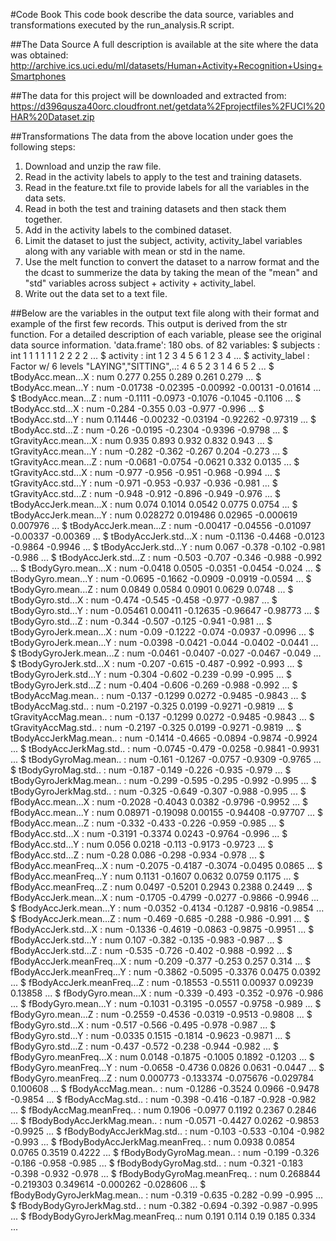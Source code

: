 #Code Book
This code book describe the data source, variables and transformations executed by the run_analysis.R script.

##The Data Source
A full description is available at the site where the data was obtained:
http://archive.ics.uci.edu/ml/datasets/Human+Activity+Recognition+Using+Smartphones

##The data for this project will be downloaded and extracted from:
https://d396qusza40orc.cloudfront.net/getdata%2Fprojectfiles%2FUCI%20HAR%20Dataset.zip

##Transformations
The data from the above location under goes the following steps:
1. Download and unzip the raw file.
2. Read in the activity labels to apply to the test and training datasets.
3. Read in the feature.txt file to provide labels for all the variables in the data sets.
4. Read in both the test and training datasets and then stack them together.
5. Add in the activity labels to the combined dataset.
6. Limit the dataset to just the subject, activity, activity_label variables along with any variable with mean or std in the name.
7. Use the melt function to convert the dataset to a narrow format and the the dcast to summerize the data by taking the mean of the "mean" and "std" variables across subject + activity + activity_label.
8. Write out the data set to a text file.

##Below are the variables in the output text file along with their format and example of the first few records.  This output is derived from the str function.  For a detailed description of each variable, please see the original data source information.
'data.frame':	180 obs. of  82 variables:
 $ subjects                       : int  1 1 1 1 1 1 2 2 2 2 ...
 $ activity                       : int  1 2 3 4 5 6 1 2 3 4 ...
 $ activity_label                 : Factor w/ 6 levels "LAYING","SITTING",..: 4 6 5 2 3 1 4 6 5 2 ...
 $ tBodyAcc.mean...X              : num  0.277 0.255 0.289 0.261 0.279 ...
 $ tBodyAcc.mean...Y              : num  -0.01738 -0.02395 -0.00992 -0.00131 -0.01614 ...
 $ tBodyAcc.mean...Z              : num  -0.1111 -0.0973 -0.1076 -0.1045 -0.1106 ...
 $ tBodyAcc.std...X               : num  -0.284 -0.355 0.03 -0.977 -0.996 ...
 $ tBodyAcc.std...Y               : num  0.11446 -0.00232 -0.03194 -0.92262 -0.97319 ...
 $ tBodyAcc.std...Z               : num  -0.26 -0.0195 -0.2304 -0.9396 -0.9798 ...
 $ tGravityAcc.mean...X           : num  0.935 0.893 0.932 0.832 0.943 ...
 $ tGravityAcc.mean...Y           : num  -0.282 -0.362 -0.267 0.204 -0.273 ...
 $ tGravityAcc.mean...Z           : num  -0.0681 -0.0754 -0.0621 0.332 0.0135 ...
 $ tGravityAcc.std...X            : num  -0.977 -0.956 -0.951 -0.968 -0.994 ...
 $ tGravityAcc.std...Y            : num  -0.971 -0.953 -0.937 -0.936 -0.981 ...
 $ tGravityAcc.std...Z            : num  -0.948 -0.912 -0.896 -0.949 -0.976 ...
 $ tBodyAccJerk.mean...X          : num  0.074 0.1014 0.0542 0.0775 0.0754 ...
 $ tBodyAccJerk.mean...Y          : num  0.028272 0.019486 0.02965 -0.000619 0.007976 ...
 $ tBodyAccJerk.mean...Z          : num  -0.00417 -0.04556 -0.01097 -0.00337 -0.00369 ...
 $ tBodyAccJerk.std...X           : num  -0.1136 -0.4468 -0.0123 -0.9864 -0.9946 ...
 $ tBodyAccJerk.std...Y           : num  0.067 -0.378 -0.102 -0.981 -0.986 ...
 $ tBodyAccJerk.std...Z           : num  -0.503 -0.707 -0.346 -0.988 -0.992 ...
 $ tBodyGyro.mean...X             : num  -0.0418 0.0505 -0.0351 -0.0454 -0.024 ...
 $ tBodyGyro.mean...Y             : num  -0.0695 -0.1662 -0.0909 -0.0919 -0.0594 ...
 $ tBodyGyro.mean...Z             : num  0.0849 0.0584 0.0901 0.0629 0.0748 ...
 $ tBodyGyro.std...X              : num  -0.474 -0.545 -0.458 -0.977 -0.987 ...
 $ tBodyGyro.std...Y              : num  -0.05461 0.00411 -0.12635 -0.96647 -0.98773 ...
 $ tBodyGyro.std...Z              : num  -0.344 -0.507 -0.125 -0.941 -0.981 ...
 $ tBodyGyroJerk.mean...X         : num  -0.09 -0.1222 -0.074 -0.0937 -0.0996 ...
 $ tBodyGyroJerk.mean...Y         : num  -0.0398 -0.0421 -0.044 -0.0402 -0.0441 ...
 $ tBodyGyroJerk.mean...Z         : num  -0.0461 -0.0407 -0.027 -0.0467 -0.049 ...
 $ tBodyGyroJerk.std...X          : num  -0.207 -0.615 -0.487 -0.992 -0.993 ...
 $ tBodyGyroJerk.std...Y          : num  -0.304 -0.602 -0.239 -0.99 -0.995 ...
 $ tBodyGyroJerk.std...Z          : num  -0.404 -0.606 -0.269 -0.988 -0.992 ...
 $ tBodyAccMag.mean..             : num  -0.137 -0.1299 0.0272 -0.9485 -0.9843 ...
 $ tBodyAccMag.std..              : num  -0.2197 -0.325 0.0199 -0.9271 -0.9819 ...
 $ tGravityAccMag.mean..          : num  -0.137 -0.1299 0.0272 -0.9485 -0.9843 ...
 $ tGravityAccMag.std..           : num  -0.2197 -0.325 0.0199 -0.9271 -0.9819 ...
 $ tBodyAccJerkMag.mean..         : num  -0.1414 -0.4665 -0.0894 -0.9874 -0.9924 ...
 $ tBodyAccJerkMag.std..          : num  -0.0745 -0.479 -0.0258 -0.9841 -0.9931 ...
 $ tBodyGyroMag.mean..            : num  -0.161 -0.1267 -0.0757 -0.9309 -0.9765 ...
 $ tBodyGyroMag.std..             : num  -0.187 -0.149 -0.226 -0.935 -0.979 ...
 $ tBodyGyroJerkMag.mean..        : num  -0.299 -0.595 -0.295 -0.992 -0.995 ...
 $ tBodyGyroJerkMag.std..         : num  -0.325 -0.649 -0.307 -0.988 -0.995 ...
 $ fBodyAcc.mean...X              : num  -0.2028 -0.4043 0.0382 -0.9796 -0.9952 ...
 $ fBodyAcc.mean...Y              : num  0.08971 -0.19098 0.00155 -0.94408 -0.97707 ...
 $ fBodyAcc.mean...Z              : num  -0.332 -0.433 -0.226 -0.959 -0.985 ...
 $ fBodyAcc.std...X               : num  -0.3191 -0.3374 0.0243 -0.9764 -0.996 ...
 $ fBodyAcc.std...Y               : num  0.056 0.0218 -0.113 -0.9173 -0.9723 ...
 $ fBodyAcc.std...Z               : num  -0.28 0.086 -0.298 -0.934 -0.978 ...
 $ fBodyAcc.meanFreq...X          : num  -0.2075 -0.4187 -0.3074 -0.0495 0.0865 ...
 $ fBodyAcc.meanFreq...Y          : num  0.1131 -0.1607 0.0632 0.0759 0.1175 ...
 $ fBodyAcc.meanFreq...Z          : num  0.0497 -0.5201 0.2943 0.2388 0.2449 ...
 $ fBodyAccJerk.mean...X          : num  -0.1705 -0.4799 -0.0277 -0.9866 -0.9946 ...
 $ fBodyAccJerk.mean...Y          : num  -0.0352 -0.4134 -0.1287 -0.9816 -0.9854 ...
 $ fBodyAccJerk.mean...Z          : num  -0.469 -0.685 -0.288 -0.986 -0.991 ...
 $ fBodyAccJerk.std...X           : num  -0.1336 -0.4619 -0.0863 -0.9875 -0.9951 ...
 $ fBodyAccJerk.std...Y           : num  0.107 -0.382 -0.135 -0.983 -0.987 ...
 $ fBodyAccJerk.std...Z           : num  -0.535 -0.726 -0.402 -0.988 -0.992 ...
 $ fBodyAccJerk.meanFreq...X      : num  -0.209 -0.377 -0.253 0.257 0.314 ...
 $ fBodyAccJerk.meanFreq...Y      : num  -0.3862 -0.5095 -0.3376 0.0475 0.0392 ...
 $ fBodyAccJerk.meanFreq...Z      : num  -0.18553 -0.5511 0.00937 0.09239 0.13858 ...
 $ fBodyGyro.mean...X             : num  -0.339 -0.493 -0.352 -0.976 -0.986 ...
 $ fBodyGyro.mean...Y             : num  -0.1031 -0.3195 -0.0557 -0.9758 -0.989 ...
 $ fBodyGyro.mean...Z             : num  -0.2559 -0.4536 -0.0319 -0.9513 -0.9808 ...
 $ fBodyGyro.std...X              : num  -0.517 -0.566 -0.495 -0.978 -0.987 ...
 $ fBodyGyro.std...Y              : num  -0.0335 0.1515 -0.1814 -0.9623 -0.9871 ...
 $ fBodyGyro.std...Z              : num  -0.437 -0.572 -0.238 -0.944 -0.982 ...
 $ fBodyGyro.meanFreq...X         : num  0.0148 -0.1875 -0.1005 0.1892 -0.1203 ...
 $ fBodyGyro.meanFreq...Y         : num  -0.0658 -0.4736 0.0826 0.0631 -0.0447 ...
 $ fBodyGyro.meanFreq...Z         : num  0.000773 -0.133374 -0.075676 -0.029784 0.100608 ...
 $ fBodyAccMag.mean..             : num  -0.1286 -0.3524 0.0966 -0.9478 -0.9854 ...
 $ fBodyAccMag.std..              : num  -0.398 -0.416 -0.187 -0.928 -0.982 ...
 $ fBodyAccMag.meanFreq..         : num  0.1906 -0.0977 0.1192 0.2367 0.2846 ...
 $ fBodyBodyAccJerkMag.mean..     : num  -0.0571 -0.4427 0.0262 -0.9853 -0.9925 ...
 $ fBodyBodyAccJerkMag.std..      : num  -0.103 -0.533 -0.104 -0.982 -0.993 ...
 $ fBodyBodyAccJerkMag.meanFreq.. : num  0.0938 0.0854 0.0765 0.3519 0.4222 ...
 $ fBodyBodyGyroMag.mean..        : num  -0.199 -0.326 -0.186 -0.958 -0.985 ...
 $ fBodyBodyGyroMag.std..         : num  -0.321 -0.183 -0.398 -0.932 -0.978 ...
 $ fBodyBodyGyroMag.meanFreq..    : num  0.268844 -0.219303 0.349614 -0.000262 -0.028606 ...
 $ fBodyBodyGyroJerkMag.mean..    : num  -0.319 -0.635 -0.282 -0.99 -0.995 ...
 $ fBodyBodyGyroJerkMag.std..     : num  -0.382 -0.694 -0.392 -0.987 -0.995 ...
 $ fBodyBodyGyroJerkMag.meanFreq..: num  0.191 0.114 0.19 0.185 0.334 ...